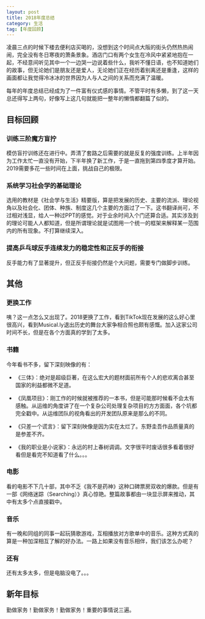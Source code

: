 ```yaml
---
layout: post
title: 2018年度总结
category: 生活
tag: [年度回顾]
---
```


凌晨三点的时候下楼去便利店买喝的，没想到这个时间点大阪的街头仍然热热闹闹，完全没有冬日寒夜的萧条景象。酒店门口有两个女生在冷风中紧紧地抱在一起，不经意间听见其中一个一边哭一边说着些什么，我听不懂日语，也不知道她们的故事，但无论她们是朋友还是爱人，无论她们正在经历着别离还是重逢，这样的画面都让我觉得冷冰冰的世界因为人与人之间的关系而充满了温暖。

每年的年度总结已经成为了一件富有仪式感的事情。不管平时有多懒，到了这一天总还得写上两句，好像写上这几句就能把一整年的懒惰都翻篇了似的。

<!--break-->

## 目标回顾

### 训练三阶魔方盲拧

模仿盲拧训练还在进行中。弄清了套路之后需要的就是反复的强度训练。上半年因为工作太忙一直没有开始，下半年换了新工作，于是一直拖到第四季度才算开始。2019需要多花一些时间在上面，挑战自己的极限。

### 系统学习社会学的基础理论

选用的教材是《社会学与生活》精要版，算是把发展的历史、主要的流派、理论视角以及社会化、团体、种族、制度这几个主要的方面过了一下。这书翻译尚可，不过相对浅显，给人一种过PPT的感觉。对于业余时间入个门还算合适。其实涉及到的理论可能人人都知道，但是所谓理论就是试图用一个统一的框架来解释某一范围内的所有现象。不打算继续深入。

### 提高乒乓球反手连续发力的稳定性和正反手的衔接

反手能力有了显著提升，但正反手衔接仍然是个大问题，需要专门做脚步训练。


## 其他

### 更换工作

咦？这一点怎么又出现了。2018更换了工作，看到TikTok现在发展的这么好心里很高兴，看到Musical.ly退出历史的舞台大家争相合照也颇有感慨。加入这家公司时间不长，但是在各个方面真的学到了太多。

### 书籍

今年看书不多，留下深刻映像的有：

- 《三体》：绝对是超级巨著，在这么宏大的题材面前所有个人的悲欢离合甚至国家的利益都微不足道。

- 《凤凰项目》：刚工作的时候就被推荐的一本书，但是可能那时候看不会太有感触。从运维的角度讲了在一个复杂公司处理复杂项目的方方面面，各个坑都完全戳中。从运维团队的视角看出的开发团队原来是那么的不同。

- 《只差一个谎言》：留下深刻映像是因为实在太烂了。东野圭吾作品质量真的是参差不齐。

- 《我的职业是小说家》：永远的村上春树调调。文字很平时废话很多看着很好看但是看完不知道看了什么。。。

### 电影

看的电影不下几十部，其中不乏《我不是药神》这种口碑票房双收的爆款。但是有一部《网络迷踪（Searching）》真心惊艳。整篇故事都由一块显示屏来推动，其中有太多个点直接戳中。

### 音乐

有一晚和同组的同事一起玩猜歌游戏，互相播放对方歌单中的音乐。这种方式真的算是一种加深相互了解的好办法。一路上如果没有音乐相伴，我们该怎么办呢？

### 还有

还有太多太多，但是电脑没电了。。。

## 新年目标

勤做家务！勤做家务！勤做家务！重要的事情说三遍。
